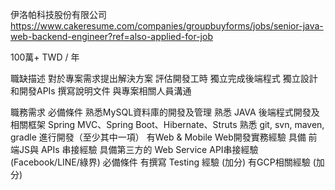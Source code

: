 
伊洛帕科技股份有限公司 https://www.cakeresume.com/companies/groupbuyforms/jobs/senior-java-web-backend-engineer?ref=also-applied-for-job


100萬+ TWD / 年


職缺描述
對於專案需求提出解決方案
評估開發工時
獨立完成後端程式
獨立設計和開發APIs
撰寫說明文件
與專案相關人員溝通


職務需求
必備條件
熟悉MySQL資料庫的開發及管理
熟悉 JAVA 後端程式開發及相關框架 Spring MVC、Spring Boot、Hibernate、Struts
熟悉 git, svn, maven, gradle 進行開發（至少其中一項）
有Web & Mobile Web開發實務經驗
具備 前端JS與 APIs 串接經驗
具備第三方的 Web Service API串接經驗(Facebook/LINE/綠界)
必備條件
有撰寫 Testing 經驗 (加分)
有GCP相關經驗 (加分)